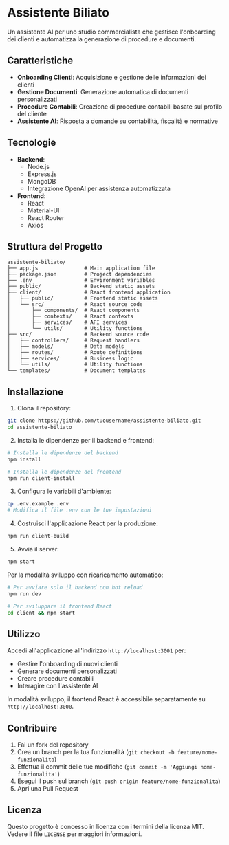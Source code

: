 # Assistente Biliato

Un assistente AI per uno studio commercialista che gestisce l'onboarding dei clienti e automatizza la generazione di procedure e documenti.

## Caratteristiche

- **Onboarding Clienti**: Acquisizione e gestione delle informazioni dei clienti
- **Gestione Documenti**: Generazione automatica di documenti personalizzati
- **Procedure Contabili**: Creazione di procedure contabili basate sul profilo del cliente
- **Assistente AI**: Risposta a domande su contabilità, fiscalità e normative

## Tecnologie

- **Backend**:
  - Node.js
  - Express.js
  - MongoDB
  - Integrazione OpenAI per assistenza automatizzata
- **Frontend**:
  - React
  - Material-UI
  - React Router
  - Axios

## Struttura del Progetto

```
assistente-biliato/
├── app.js               # Main application file
├── package.json         # Project dependencies
├── .env                 # Environment variables
├── public/              # Backend static assets
├── client/              # React frontend application
│   ├── public/          # Frontend static assets
│   └── src/             # React source code
│       ├── components/  # React components
│       ├── contexts/    # React contexts
│       ├── services/    # API services
│       └── utils/       # Utility functions
├── src/                 # Backend source code
│   ├── controllers/     # Request handlers
│   ├── models/          # Data models
│   ├── routes/          # Route definitions
│   ├── services/        # Business logic
│   └── utils/           # Utility functions
└── templates/           # Document templates
```

## Installazione

1. Clona il repository:
```bash
git clone https://github.com/tuousername/assistente-biliato.git
cd assistente-biliato
```

2. Installa le dipendenze per il backend e frontend:
```bash
# Installa le dipendenze del backend
npm install

# Installa le dipendenze del frontend
npm run client-install
```

3. Configura le variabili d'ambiente:
```bash
cp .env.example .env
# Modifica il file .env con le tue impostazioni
```

4. Costruisci l'applicazione React per la produzione:
```bash
npm run client-build
```

5. Avvia il server:
```bash
npm start
```

Per la modalità sviluppo con ricaricamento automatico:
```bash
# Per avviare solo il backend con hot reload
npm run dev

# Per sviluppare il frontend React
cd client && npm start
```

## Utilizzo

Accedi all'applicazione all'indirizzo `http://localhost:3001` per:

- Gestire l'onboarding di nuovi clienti
- Generare documenti personalizzati
- Creare procedure contabili
- Interagire con l'assistente AI

In modalità sviluppo, il frontend React è accessibile separatamente su `http://localhost:3000`.

## Contribuire

1. Fai un fork del repository
2. Crea un branch per la tua funzionalità (`git checkout -b feature/nome-funzionalita`)
3. Effettua il commit delle tue modifiche (`git commit -m 'Aggiungi nome-funzionalita'`)
4. Esegui il push sul branch (`git push origin feature/nome-funzionalita`)
5. Apri una Pull Request

## Licenza

Questo progetto è concesso in licenza con i termini della licenza MIT. Vedere il file `LICENSE` per maggiori informazioni.